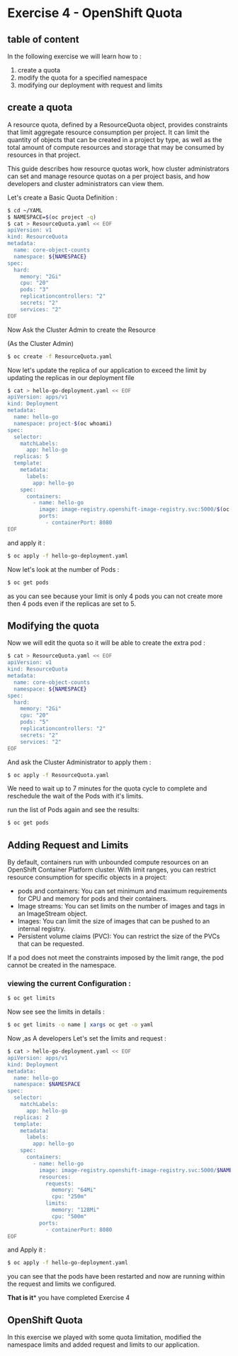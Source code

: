 # Exercise 4 - OpenShift Quota

## table of content 
In the following exercise we will learn how to :

1. create a quota
2. modify the quota for a specified namespace
3. modifying our deployment with request and limits


## create a quota



A resource quota, defined by a ResourceQuota object, provides constraints that limit aggregate resource consumption per project. It can limit the quantity of objects that can be created in a project by type, as well as the total amount of compute resources and storage that may be consumed by resources in that project.

This guide describes how resource quotas work, how cluster administrators can set and manage resource quotas on a per project basis, and how developers and cluster administrators can view them.

Let's create a Basic Quota Definition :

```bash
$ cd ~/YAML
$ NAMESPACE=$(oc project -q)
$ cat > ResourceQuota.yaml << EOF
apiVersion: v1
kind: ResourceQuota
metadata:
  name: core-object-counts
  namespace: ${NAMESPACE}
spec:
  hard:
    memory: "2Gi"
    cpu: "20"
    pods: "3" 
    replicationcontrollers: "2" 
    secrets: "2" 
    services: "2" 
EOF
```

Now Ask the Cluster Admin to create the Resource

(As the Cluster Admin)
```bash
$ oc create -f ResourceQuota.yaml
```

Now let's update the replica of our application to exceed the limit by updating the replicas in our deployment file 


```bash
$ cat > hello-go-deployment.yaml << EOF
apiVersion: apps/v1
kind: Deployment
metadata:
  name: hello-go
  namespace: project-$(oc whoami)
spec:
  selector:
    matchLabels:
      app: hello-go
  replicas: 5
  template:
    metadata:
      labels:
        app: hello-go
    spec:
      containers:
        - name: hello-go
          image: image-registry.openshift-image-registry.svc:5000/$(oc project -q)/hello-go
          ports:
            - containerPort: 8080
EOF
```

and apply it :

```bash
$ oc apply -f hello-go-deployment.yaml
```

Now let's look at the number of Pods :

```bash 
$ oc get pods
```

as you can see because your limit is only 4 pods you can not create more then 4 pods even if the replicas are set to 5.

## Modifying the quota

Now we will edit the quota so it will be able to create the extra pod :

```bash
$ cat > ResourceQuota.yaml << EOF
apiVersion: v1
kind: ResourceQuota
metadata:
  name: core-object-counts
  namespace: ${NAMESPACE}
spec:
  hard:
    memory: "2Gi"
    cpu: "20"
    pods: "5" 
    replicationcontrollers: "2" 
    secrets: "2" 
    services: "2" 
EOF
```

And ask the Cluster Administrator to apply them :

```bash
$ oc apply -f ResourceQuota.yaml
```

We need to wait up to 7 minutes for the quota cycle to complete and reschedule the wait of the Pods with it's limits.

run the list of Pods again and see the results:

```bash
$ oc get pods
```

## Adding Request and Limits 


By default, containers run with unbounded compute resources on an OpenShift Container Platform cluster. With limit ranges, you can restrict resource consumption for specific objects in a project:

  - pods and containers: You can set minimum and maximum requirements for CPU and memory for pods and their containers.
  - Image streams: You can set limits on the number of images and tags in an ImageStream object.
  - Images: You can limit the size of images that can be pushed to an internal registry.
  - Persistent volume claims (PVC): You can restrict the size of the PVCs that can be requested.

If a pod does not meet the constraints imposed by the limit range, the pod cannot be created in the namespace.

### viewing the current Configuration :

```bash
$ oc get limits
```

Now see see the limits in details :

```bash
$ oc get limits -o name | xargs oc get -o yaml
```

Now ,as A developers Let's set the limits and request :

```bash
$ cat > hello-go-deployment.yaml << EOF
apiVersion: apps/v1
kind: Deployment
metadata:
  name: hello-go
  namespace: $NAMESPACE
spec:
  selector:
    matchLabels:
      app: hello-go
  replicas: 2
  template:
    metadata:
      labels:
        app: hello-go
    spec:
      containers:
        - name: hello-go
          image: image-registry.openshift-image-registry.svc:5000/$NAMESPACE/hello-go
          resources:
            requests:
              memory: "64Mi"
              cpu: "250m"
            limits:
              memory: "128Mi"
              cpu: "500m"
          ports:
            - containerPort: 8080
EOF
```

and Apply it :
```bash
$ oc apply -f hello-go-deployment.yaml
```

you can see that the pods have been restarted and now are running within the request and limits we configured.


**That is it*** 
you have completed Exercise 4

## OpenShift Quota

In this exercise we played with some quota limitation, modified the namespace limits and added request and limits to our application.